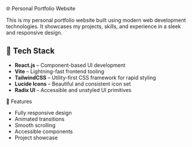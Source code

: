 

🌐 Personal Portfolio Website

This is my personal portfolio website built using modern web development technologies. It showcases my projects, skills, and experience in a sleek and responsive design.

## 🚀 Tech Stack

- **React.js** – Component-based UI development
- **Vite** – Lightning-fast frontend tooling
- **TailwindCSS** – Utility-first CSS framework for rapid styling
- **Lucide Icons** – Beautiful and consistent icon set
- **Radix UI** – Accessible and unstyled UI primitives

📸 Features
- Fully responsive design
- Animated transitions
- Smooth scrolling
- Accessible components
- Project showcase
